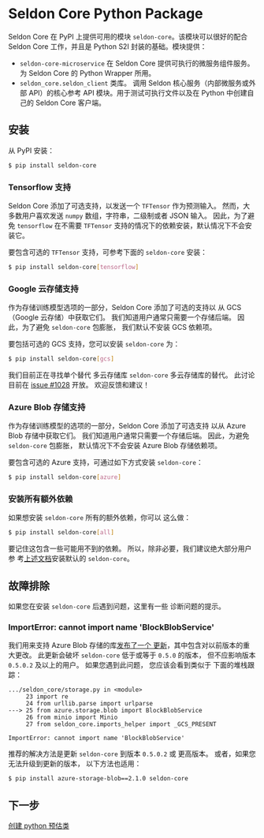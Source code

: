 # Seldon Core Python Package

Seldon Core 在 PyPI 上提供可用的模块 `seldon-core`。该模块可以很好的配合 Seldon Core 工作，并且是 Python S2I 封装的基础。模块提供：

 * `seldon-core-microservice` 在 Seldon Core 提供可执行的微服务组件服务。为 Seldon Core 的 Python Wrapper 所用。
 * `seldon_core.seldon_client` 类库。 调用 Seldon 核心服务（内部微服务或外部 API）的核心参考 API 模块。用于测试可执行文件以及在 Python 中创建自己的 Seldon Core 客户端。

## 安装

从 PyPI 安装：

```bash
$ pip install seldon-core
```

### Tensorflow 支持

Seldon Core 添加了可选支持，以发送一个 `TFTensor` 作为预测输入。
然而，大多数用户喜欢发送 `numpy` 数组，字符串，二级制或者 JSON 输入。
因此，为了避免 `tensorflow` 在不需要 `TFTensor` 支持的情况下的依赖安装，默认情况下不会安装它。

要包含可选的 `TFTensor` 支持，可参考下面的 `seldon-core` 安装：

```bash
$ pip install seldon-core[tensorflow]
```

### Google 云存储支持

作为存储训练模型选项的一部分，Seldon Core 添加了可选的支持以
从 GCS（Google 云存储）中获取它们。
我们知道用户通常只需要一个存储后端。
因此，为了避免 `seldon-core` 包膨胀，
我们默认不安装 GCS 依赖项。

要包括可选的 GCS 支持，您可以安装 `seldon-core` 为：

```bash
$ pip install seldon-core[gcs]
```

我们目前正在寻找单个替代
多云存储库 `seldon-core` 多云存储库的替代。
此讨论目前在 [issue #1028](https://github.com/SeldonIO/seldon-core/issues/1028) 开放。
欢迎反馈和建议！

### Azure Blob 存储支持

作为存储训练模型的选项的一部分，Seldon Core 添加了可选支持
以从 Azure Blob 存储中获取它们。
我们知道用户通常只需要一个存储后端。
因此，为避免 `seldon-core` 包膨胀，
默认情况下不会安装 Azure Blob 存储依赖项。

要包含可选的 Azure 支持，可通过如下方式安装 `seldon-core`：

```bash
$ pip install seldon-core[azure]
```

### 安装所有额外依赖

如果想安装 `seldon-core` 所有的额外依赖，你可以
这么做：

```bash
$ pip install seldon-core[all]
```

要记住这包含一些可能用不到的依赖。
所以，除非必要，我们建议绝大部分用户参
考[上述文档](#install)安装默认的 `seldon-core`。

## 故障排除

如果您在安装 `seldon-core` 后遇到问题，这里有一些
诊断问题的提示。

### ImportError: cannot import name 'BlockBlobService'

我们用来支持 Azure Blob 存储的库[发布了一个
更新](https://github.com/Azure/azure-storage-python/issues/640)，其中包含对以前版本的重大更改。
此更新会破坏 `seldon-core` 低于或等于 `0.5.0` 的版本，
但不应影响版本 `0.5.0.2` 及以上的用户。
如果您遇到此问题，
您应该会看到类似于
下面的堆栈跟踪：

```pytb
.../seldon_core/storage.py in <module>
     23 import re
     24 from urllib.parse import urlparse
---> 25 from azure.storage.blob import BlockBlobService
     26 from minio import Minio
     27 from seldon_core.imports_helper import _GCS_PRESENT

ImportError: cannot import name 'BlockBlobService'
```

推荐的解决方法是更新 `seldon-core` 到版本 `0.5.0.2` 或
更高版本。
或者，如果您无法升级到更新的版本，
以下方法也适用：

```bash
$ pip install azure-storage-blob==2.1.0 seldon-core
```

## 下一步

[创建 python 预估类](python_component.md)


